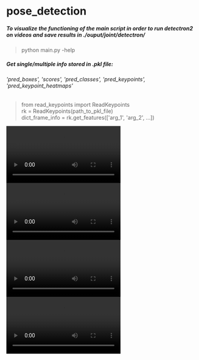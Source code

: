 # pose_detection
##### To visualize the functioning of the main script in order to run detectron2 on videos and save results in ./ouput/joint/detectron/
> python main.py -help


##### Get single/multiple info stored in .pkl file:
###### 'pred_boxes', 'scores', 'pred_classes', 'pred_keypoints', 'pred_keypoint_heatmaps' 

> from read_keypoints import ReadKeypoints \
> rk = ReadKeypoints(path_to_pkl_file) \
> dict_frame_info = rk.get_features(['arg_1', 'arg_2', ...])

![](./video_sample/fi104_xvid_D.mp4)
![](./R_101x3_threshold_70/fi104_xvid_D.mp4)
![](./mask+keypoints/fi104_xvid_D.mp4)
![](./panoptic+keypoints/fi104_xvid_D.mp4)